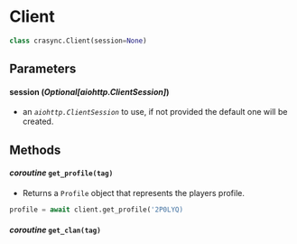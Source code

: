 # Client
```py
class crasync.Client(session=None)
```                
## Parameters   
#### **session** (*Optional[aiohttp.ClientSession]*) 
  - an *`aiohttp.ClientSession`* to use, if not provided the default one will be created. 

## Methods
#### *coroutine* **`get_profile(tag)`**
  - Returns a `Profile` object that represents the players profile. 
```py
profile = await client.get_profile('2P0LYQ)
```
#### *coroutine* **`get_clan(tag)`**
